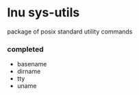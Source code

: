 # lnu sys-utils
package of posix standard utility commands

### completed
- basename
- dirname
- tty
- uname
